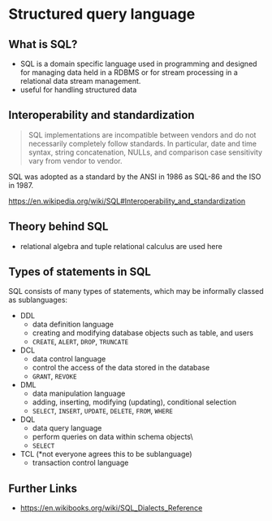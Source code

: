 # Structured query language

## What is SQL?

- SQL is a domain specific language used in programming and designed
  for managing data held in a RDBMS or for stream processing in a
  relational data stream management.
- useful for handling structured data

## Interoperability and standardization

> SQL implementations are incompatible between vendors and do not necessarily completely follow standards.
> In particular, date and time syntax, string concatenation, NULLs, and comparison case sensitivity vary from vendor to vendor.

SQL was adopted as a standard by the ANSI in 1986 as SQL-86 and the ISO in 1987.

<https://en.wikipedia.org/wiki/SQL#Interoperability_and_standardization>

## Theory behind SQL

- relational algebra and tuple relational calculus are used here

## Types of statements in SQL

SQL consists of many types of statements, which may be informally classed as sublanguages:

- DDL
    - data definition language
    - creating and modifying database objects such as table, and users
    - `CREATE`, `ALERT`, `DROP`, `TRUNCATE`
- DCL
    - data control language
    - control the access of the data stored in the database
    - `GRANT`, `REVOKE`
- DML
    - data manipulation language
    - adding, inserting, modifying (updating), conditional selection
    - `SELECT`, `INSERT`, `UPDATE`, `DELETE`, `FROM`, `WHERE`
- DQL
    - data query language
    - perform queries on data within schema objects\
    - `SELECT`
- TCL (*not everyone agrees this to be sublanguage)
    - transaction control language

## Further Links

- <https://en.wikibooks.org/wiki/SQL_Dialects_Reference>